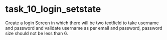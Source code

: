 # task_10_login_setstate
 Create a login Screen in which there will be two textfield to take username and password and validate username as per email and password,  password size should not be less than 6.
